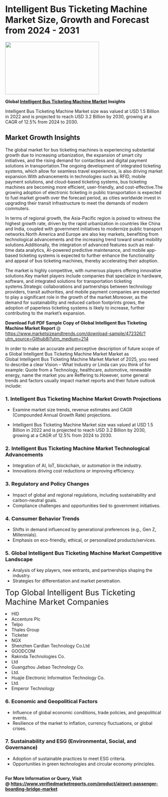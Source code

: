 <H1>Intelligent Bus Ticketing Machine Market Size, Growth and Forecast from 2024 - 2031</H1><img class="aligncenter size-medium wp-image-584254" src="https://thirdeyenews.in/wp-content/uploads/2024/09/Global-Market-Research-300x168.jpeg" alt="" width="300" height="168" /><p><strong>Global&nbsp;<a href="https://www.marketsizeandtrends.com/download-sample/472326/?utm_source=Github8j?utm_medium=214">Intelligent Bus Ticketing Machine Market</a> Insights</strong></p><p>Intelligent Bus Ticketing Machine Market size was valued at USD 1.5 Billion in 2022 and is projected to reach USD 3.2 Billion by 2030, growing at a CAGR of 12.5% from 2024 to 2030.</p><p><h2>Market Growth Insights</h2> <p>The global market for bus ticketing machines is experiencing substantial growth due to increasing urbanization, the expansion of smart city initiatives, and the rising demand for contactless and digital payment solutions in transportation.The ongoing development of integrated ticketing systems, which allow for seamless travel experiences, is also driving market expansion.With advancements in technologies such as RFID, mobile payment solutions, and cloud-based ticketing systems, bus ticketing machines are becoming more efficient, user-friendly, and cost-effective.The growing adoption of electronic ticketing in public transportation is expected to fuel market growth over the forecast period, as cities worldwide invest in upgrading their transit infrastructure to meet the demands of modern commuters.</p> <p>In terms of regional growth, the Asia-Pacific region is poised to witness the highest growth rate, driven by the rapid urbanization in countries like China and India, coupled with government initiatives to modernize public transport networks.North America and Europe are also key markets, benefiting from technological advancements and the increasing trend toward smart mobility solutions.Additionally, the integration of advanced features such as real-time data analytics, AI-powered predictive maintenance, and mobile app-based ticketing systems is expected to further enhance the functionality and appeal of bus ticketing machines, thereby accelerating their adoption.</p> <p>The market is highly competitive, with numerous players offering innovative solutions.Key market players include companies that specialize in hardware, software, and integrated solutions for transportation ticketing systems.Strategic collaborations and partnerships between technology providers, transit authorities, and mobile payment companies are expected to play a significant role in the growth of the market.Moreover, as the demand for sustainability and reduced carbon footprints grows, the adoption of paperless ticketing systems is likely to increase, further contributing to the market’s expansion.</p> <p><span class=""><strong>Download Full PDF Sample Copy of Global Intelligent Bus Ticketing Machine Market Report</strong> @ <a href="https://www.marketsizeandtrends.com/download-sample/472326/?utm_source=Github8j?utm_medium=214" target="_blank">https://www.marketsizeandtrends.com/download-sample/472326/?utm_source=Github8j?utm_medium=214</a></span></p><p>In order to make an accurate and perceptive description of future scope of a Global&nbsp;Intelligent Bus Ticketing Machine Market Market as Global&nbsp;Intelligent Bus Ticketing Machine Market Market of 2025, you need to describe a clear Vision &ndash; What Industry or Linda can you think of for example: Quote from a Technology, healthcare, automotive, renewable energy, name the market you are Reffering to.However, some general trends and factors usually impact market reports and their future outlook include:</p><h3>1.&nbsp;<strong>Intelligent Bus Ticketing Machine Market Growth Projections</strong></h3><ul><li>Examine market size trends, revenue estimates and CAGR (Compounded Annual Growth Rate) projections.</li><li><p>Intelligent Bus Ticketing Machine Market size was valued at USD 1.5 Billion in 2022 and is projected to reach USD 3.2 Billion by 2030, growing at a CAGR of 12.5% from 2024 to 2030.</p></li></ul><h3>2.&nbsp;<strong>Intelligent Bus Ticketing Machine Market Technological Advancements</strong></h3><ul><li>Integration of AI, IoT, blockchain, or automation in the industry.</li><li>Innovations driving cost reductions or improving efficiency.</li></ul><h3>3.&nbsp;<strong>Regulatory and Policy Changes</strong></h3><ul><li>Impact of global and regional regulations, including sustainability and carbon-neutral goals.</li><li>Compliance challenges and opportunities tied to government initiatives.</li></ul><h3>4.&nbsp;<strong>Consumer Behavior Trends</strong></h3><ul><li>Shifts in demand influenced by generational preferences (e.g., Gen Z, Millennials).</li><li>Emphasis on eco-friendly, ethical, or personalized products/services.</li></ul><h3>5.&nbsp;<strong>Global Intelligent Bus Ticketing Machine Market Competitive Landscape</strong></h3><ul><li>Analysis of key players, new entrants, and partnerships shaping the industry.</li><li>Strategies for differentiation and market penetration.</li></ul><p data-pm-slice="1 1 []"><span style="color: inherit; font-family: inherit; font-size: 25px;">Top Global Intelligent Bus Ticketing Machine Market Companies</span></p><div class="" data-test-id=""><p><li>HID</li><li> Accenture Plc</li><li> Telpo</li><li> Thales Group</li><li> Ticketer</li><li> NGX</li><li> Shenzhen Cardlan Technology Co.Ltd</li><li> GOODCOM</li><li> Rakinda Technologies Co.</li><li>Ltd</li><li> Guangzhou Jiebao Technology Co.</li><li> Ltd.</li><li> Huajie Electronic Information Technology Co.</li><li>Ltd.</li><li> Emperor Technology</li></p></div><h3>6.&nbsp;<strong>Economic and Geopolitical Factors</strong></h3><ul><li>Influence of global economic conditions, trade policies, and geopolitical events.</li><li>Resilience of the market to inflation, currency fluctuations, or global crises.</li></ul><h3>7.&nbsp;<strong>Sustainability and ESG (Environmental, Social, and Governance)</strong></h3><ul><li>Adoption of sustainable practices to meet ESG criteria.</li><li>Opportunities in green technologies and circular economy principles.</li></ul><h2><strong style="font-size: 14px;">For More Information or Query, Visit @&nbsp;</strong><a style="background-color: #ffffff; font-size: 14px;" href="https://www.marketsizeandtrends.com/report/intelligent-bus-ticketing-machine-market/" target="_blank">https://www.verifiedmarketreports.com/product/airport-passenger-boarding-bridge-market</a></h2>